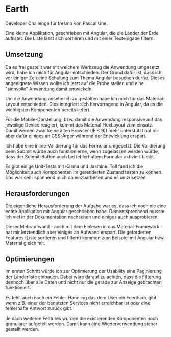 # Earth
Developer Challenge für tresmo von Pascal Uhe.

Eine kleine Applikation, geschrieben mit Angular, die die Länder der Erde auflistet. 
Die Liste lässt sich sortieren und mit einer Texteingabe filtern.

## Umsetzung
Da es frei gestellt war mit welchem Werkzeug die Anwendung umgesetzt wird, habe ich mich für Angular entschieden.
Der Grund dafür ist, dass ich vor einiger Zeit eine Schulung zum Thema Angular besuchen durfte.
Dieses angeeignete Wissen wollte ich jetzt auf die Probe stellen und eine "sinnvolle" Anwendung damit entwickeln.

Um die Anwendung ansehnlich zu gestalten habe ich mich für das Material-Layout entschieden.
Dies integriert sich hervorragend in Angular, da es die wichtigsten Komponenten bereits liefert.

Für die Mobile-Darstellung, bzw. damit die Anwendung responsive auf das jeweilige Device reagiert,
kommt das Material FlexLayout zum einsatz. Damit werden zwar keine alten Browser (IE < 9)) mehr unterstützt
hat mir aber dafür einiges an CSS-Ärger während der Entwicklung erspart.

Ich habe eine inline-Validierung für das Formular umgesetzt. Die Validierung beim Submit würde auch funktionierne,
wenn zugelassen werden würde, dass der Submit-Button auch bei fehlerhaftem Formular aktiviert bleibt.

Es gibt einige Unit-Tests mit Karma und Jasmine. Toll fand ich die Möglichkeit auch Komponenten im gerenderten Zustand testen zu können. Das war sehr spannend mich da einzuarbeiten und es umzusetzen.

## Herausforderungen
Die eigentliche Herausforderung der Aufgabe war es, dass ich noch nie eine echte Applikation mit Angular
geschrieben habe. Dementsprechend musste ich viel in der Dokumentation nachsehen und einiges auch ausprobieren.

Dieser Mehraufwand - auch mit dem Einlesen in das Material-Framework - hat mir letztendlich aber einiges an Aufwand erspart.
Die geforderten Features (Liste sortieren und filtern) kommen zum Beispiel mit Angular bzw. Material gleich mit.

## Optimierungen
Im ersten Schritt würde ich zur Optimierung der Usability eine Paginierung der Länderliste einbauen. Dabei wäre darauf 
zu achten, dass die Filterung dennoch über alle Daten und nicht nur die gerade zur Anzeige gebrachten funktioniert.

Es fehlt auch noch ein Fehler-Handling das dem User ein Feedback gibt wenn z.B. einer der benutzten Services nicht erreichbar ist oder eine fehlerhafte Antwort zurück gibt.

Je nach weiteren Features würden die existierenden Komponenten noch granularer aufgetelt werden.
Damit kann eine Wiederverwendung sicher gestellt werden.
